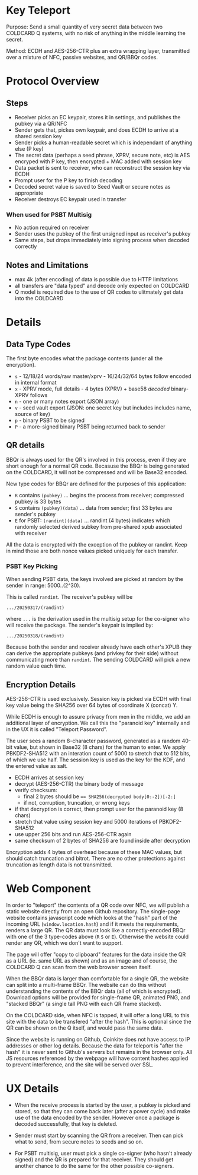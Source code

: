 
# Key Teleport

Purpose: Send a small quantity of very secret data between two COLDCARD Q systems, with
no risk of anything in the middle learning the secret.

Method: ECDH and AES-256-CTR plus an extra wrapping layer, transmitted over a mixture of
NFC, passive websites, and QR/BBQr codes.

# Protocol Overview

## Steps

- Receiver picks an EC keypair, stores it in settings, and publishes the pubkey via a QR/NFC
- Sender gets that, pickes own keypair, and does ECDH to arrive at a shared session key
- Sender picks a human-readable secret which is independant of anything else (P key)
- The secret data (perhaps a seed phrase, XPRV, secure note, etc) is AES encryped with P key,
  then encrypted + MAC added with session key
- Data packet is sent to receiver, who can reconstruct the session key via ECDH
- Prompt user for the P key to finish decoding
- Decoded secret value is saved to Seed Vault or secure notes as appropriate
- Receiver destroys EC keypair used in transfer

### When used for PSBT Multisig

- No action required on receiver
- Sender uses the pubkey of the first unsigned input as receiver's pubkey
- Same steps, but drops immediately into signing process when decoded correctly

## Notes and Limitations

- max 4k (after encoding) of data is possible due to HTTP limitations
- all transfers are "data typed" and decode only expected on COLDCARD
- Q model is required due to the use of QR codes to ulitmately get data into the COLDCARD


# Details

## Data Type Codes

The first byte encodes what the package contents (under all the encryption).

- `s` - 12/18/24 words/raw master/xprv - 16/24/32/64 bytes follow encoded in internal format
- `x` - XPRV mode, full details - 4 bytes (XPRV) + base58 *decoded* binary-XPRV follows
- `n` - one or many notes export (JSON array)
- `v` - seed vault export (JSON: one secret key but includes includes name, source of key)
- `p` - binary PSBT to be signed
- `P` - a more-signed binary PSBT being returned back to sender

## QR details

BBQr is always used for the QR's involved in this process, even if they
are short enough for a normal QR code. Becasuse the BBQr is being
generated on the COLDCARD, it will not be compressed and will be
Base32 encoded.

New type codes for BBQr are defined for the purposes of this application:

- `R` contains `(pubkey)` ... begins the process from receiver; compressed pubkey is 33 bytes
- `S` contains `(pubkey)(data)` ... data from sender; first 33 bytes are sender's pubkey
- `E` for PSBT: `(randint)(data)` ... randint (4 bytes) indicates which randomly
  selected derived subkey from pre-shared xpub associated with receiver

All the data is encrypted with the exception of the pubkey or randint. Keep in mind
those are both nonce values picked uniquely for each transfer.

### PSBT Key Picking

When sending PSBT data, the keys involved are picked at random by the sender in range:
    5000..(2^30).

This is called `randint`. The receiver's pubkey will be

    .../20250317/(randint)

where `...` is the derivation used in the multisig setup for the co-signer who will
receive the package. The sender's keypair is implied by:

    .../20250318/(randint)

Because both the sender and receiver already have each other's XPUB they can derive
the appropriate pubkeys (and privkey for their side) without communicating 
more than `randint`. The sending COLDCARD will pick a new random value each time.

## Encryption Details

AES-256-CTR is used exclusively. Session key is picked via ECDH with final
key value being the SHA256 over 64 bytes of coordinate X (concat) Y.

While ECDH is enough to assure privacy from men in the middle, we
add an additional layer of encryption. We call this the "paranoid key" internally
and in the UX it is called "Teleport Password".

The user sees a random 8-character password, generated as a random 40-bit value, but
shown in Base32 (8 chars) for the human to enter. We apply PBKDF2-SHA512 with
an interation count of 5000 to stretch that to 512 bits, of which we use half.
The session key is used as the key for the KDF, and the entered value as salt.

- ECDH arrives at session key
- decrypt (AES-256-CTR) the binary body of message
- verify checksum:
    - final 2 bytes should be `== SHA256(decrypted body[0:-2])[-2:]`
    - if not, corruption, truncation, or wrong keys
- if that decryption is correct, then prompt user for the paranoid key (8 chars)
- stretch that value using session key and 5000 iterations of PBKDF2-SHA512
- use upper 256 bits and run AES-256-CTR again
- same checksum of 2 bytes of SHA256 are found inside after decryption

Encryption adds 4 bytes of overhead because of these MAC values, 
but should catch truncation and bitrot. There are no other
protections against truncation as length data is not transmitted.

# Web Component

In order to "teleport" the contents of a QR code over NFC, we will
publish a static website directly from an open Github repository.
The single-page website contains javascript code which looks at the
"hash" part of the incoming URL (`window.location.hash`) and if it
meets the requirements, renders a large QR. The QR data must look like
a correctly-encoded BBQr with one of the 3 type-codes above (`R` `S` or `E`).
Otherwise the website could render any QR, which we don't want to
support.

The page will offer "copy to clipboard" features for the data inside
the QR as a URL (ie. same URL as shown) and as an image and of course,
the COLDCARD Q can scan from the web browser screen itself.

When the BBQr data is larger than comfortable for a single QR, the
website can split into a multi-frame BBQr. The website can
do this without understanding the contents of the BBQr data (all
of which is encrypted). Download options will be provided for
single-frame QR, animated PNG, and "stacked BBQr" (a single tall
PNG with each QR frame stacked).

On the COLDCARD side, when NFC is tapped, it will offer a long URL
to this site with the data to be transfered "after the hash".  This
is optional since the QR can be shown on the Q itself, and would
pass the same data.

Since the website is running on Github, Coinkite does not have
access to IP addresses or other log details. Because the data for
teleport is "after the hash" it is never sent to Github's servers
but remains in the browser only. All JS resources referenced by the
webpage will have content hashes applied to prevent interference,
and the site will be served over SSL.

# UX Details

- When the receive process is started by the user, a pubkey is picked
  and stored, so that they can come back later (after a power cycle)
  and make use of the data encoded by the sender. However once a package
  is decoded successfully, that key is deleted.

- Sender must start by scanning the QR from a receiver. Then can pick what
  to send, from secure notes to seeds and so on.

- For PSBT multisig, user must pick a single co-signer (who hasn't already
  signed) and the QR is prepared for that receiver. They should get another
  chance to do the same for the other possible co-signers.


